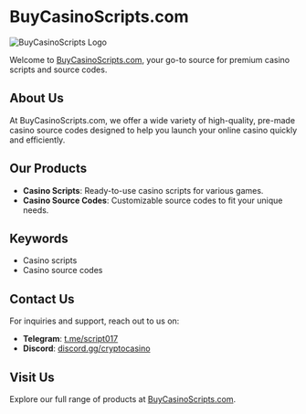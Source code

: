 # BuyCasinoScripts.com

![BuyCasinoScripts Logo](https://buycasinoscripts.com/wp-content/uploads/2024/03/Frame-588-1024x127.png)

Welcome to [BuyCasinoScripts.com](https://buycasinoscripts.com), your go-to source for premium casino scripts and source codes.

## About Us

At BuyCasinoScripts.com, we offer a wide variety of high-quality, pre-made casino source codes designed to help you launch your online casino quickly and efficiently.

## Our Products

- **Casino Scripts**: Ready-to-use casino scripts for various games.
- **Casino Source Codes**: Customizable source codes to fit your unique needs.

## Keywords

- Casino scripts
- Casino source codes

## Contact Us

For inquiries and support, reach out to us on:

- **Telegram**: [t.me/script017](https://t.me/script017)
- **Discord**: [discord.gg/cryptocasino](https://discord.gg/cryptocasino)

## Visit Us

Explore our full range of products at [BuyCasinoScripts.com](https://buycasinoscripts.com).

